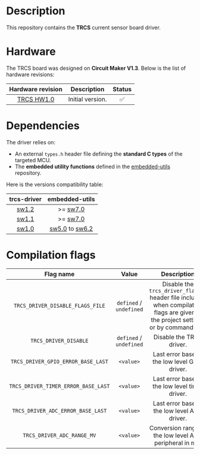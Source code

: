 # Description

This repository contains the **TRCS** current sensor board driver.

# Hardware

The TRCS board was designed on **Circuit Maker V1.3**. Below is the list of hardware revisions:

| Hardware revision | Description | Status |
|:---:|:---:|:---:|
| [TRCS HW1.0](https://365.altium.com/files/C4EB9CA3-C92D-11EB-A2F6-0A0ABF5AFC1B) | Initial version. | :white_check_mark: |

# Dependencies

The driver relies on:

* An external `types.h` header file defining the **standard C types** of the targeted MCU.
* The **embedded utility functions** defined in the [embedded-utils](https://github.com/Ludovic-Lesur/embedded-utils) repository.

Here is the versions compatibility table:

| **trcs-driver** | **embedded-utils** |
|:---:|:---:|
| [sw1.2](https://github.com/Ludovic-Lesur/trcs-driver/releases/tag/sw1.2) | >= [sw7.0](https://github.com/Ludovic-Lesur/embedded-utils/releases/tag/sw7.0) |
| [sw1.1](https://github.com/Ludovic-Lesur/trcs-driver/releases/tag/sw1.1) | >= [sw7.0](https://github.com/Ludovic-Lesur/embedded-utils/releases/tag/sw7.0) |
| [sw1.0](https://github.com/Ludovic-Lesur/trcs-driver/releases/tag/sw1.0) | [sw5.0](https://github.com/Ludovic-Lesur/embedded-utils/releases/tag/sw5.0) to [sw6.2](https://github.com/Ludovic-Lesur/embedded-utils/releases/tag/sw6.2) |

# Compilation flags

| **Flag name** | **Value** | **Description** |
|:---:|:---:|:---:|
| `TRCS_DRIVER_DISABLE_FLAGS_FILE` | `defined` / `undefined` | Disable the `trcs_driver_flags.h` header file inclusion when compilation flags are given in the project settings or by command line. |
| `TRCS_DRIVER_DISABLE` | `defined` / `undefined` | Disable the TRCS driver. |
| `TRCS_DRIVER_GPIO_ERROR_BASE_LAST` | `<value>` | Last error base of the low level GPIO driver. |
| `TRCS_DRIVER_TIMER_ERROR_BASE_LAST` | `<value>` | Last error base of the low level timer driver. |
| `TRCS_DRIVER_ADC_ERROR_BASE_LAST` | `<value>` | Last error base of the low level ADC driver. |
| `TRCS_DRIVER_ADC_RANGE_MV` | `<value>` | Conversion range of the low level ADC peripheral in mV. |
